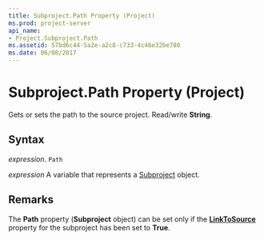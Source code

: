 ```yaml
---
title: Subproject.Path Property (Project)
ms.prod: project-server
api_name:
- Project.Subproject.Path
ms.assetid: 57bd6c44-5a2e-a2c8-c733-4c46e32be780
ms.date: 06/08/2017
---
```



# Subproject.Path Property (Project)

Gets or sets the path to the source project. Read/write  **String**.


## Syntax

 _expression_. `Path`

 _expression_ A variable that represents a [Subproject](./Project.Subproject.md) object.


## Remarks

The  **Path** property (**Subproject** object) can be set only if the **[LinkToSource](Project.Subproject.LinkToSource.md)** property for the subproject has been set to **True**.


